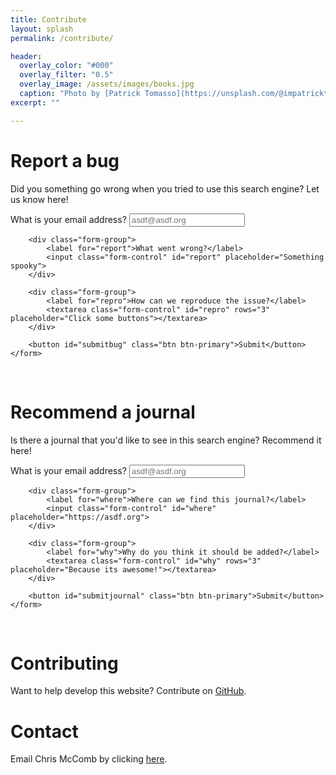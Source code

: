 ```yaml
---
title: Contribute
layout: splash
permalink: /contribute/

header:
  overlay_color: "#000"
  overlay_filter: "0.5"  
  overlay_image: /assets/images/books.jpg
  caption: "Photo by [Patrick Tomasso](https://unsplash.com/@impatrickt) on [Unsplash](https://unsplash.com/)"
excerpt: ""

---
```


# Report a bug
Did you something go wrong when you tried to use this search engine? Let us know here!

<div class="container mt-5 mb-5">
    <form>
        <div class="form-group">
            <label for="email">What is your email address?</label>
            <input class="form-control" id="email"
                   placeholder="asdf@asdf.org">
        </div>

        <div class="form-group">
            <label for="report">What went wrong?</label>
            <input class="form-control" id="report" placeholder="Something spooky">
        </div>

        <div class="form-group">
            <label for="repro">How can we reproduce the issue?</label>
            <textarea class="form-control" id="repro" rows="3" placeholder="Click some buttons"></textarea>
        </div>

        <button id="submitbug" class="btn btn-primary">Submit</button>
    </form>
</div>
<br/>

# Recommend a journal
Is there a journal that you'd like to see in this search engine? Recommend it here!


<div class="container mt-5 mb-5">
    <form>
        <div class="form-group">
            <label for="email2">What is your email address?</label>
            <input class="form-control" id="email2"
                   placeholder="asdf@asdf.org">
        </div>

        <div class="form-group">
            <label for="where">Where can we find this journal?</label>
            <input class="form-control" id="where" placeholder="https://asdf.org">
        </div>

        <div class="form-group">
            <label for="why">Why do you think it should be added?</label>
            <textarea class="form-control" id="why" rows="3" placeholder="Because its awesome!"></textarea>
        </div>

        <button id="submitjournal" class="btn btn-primary">Submit</button>
    </form>
</div>
<br/>

# Contributing
Want to help develop this website? Contribute on [GitHub](https://github.com/THREDgroup/search-engineering-design).

# Contact
Email Chris McComb by clicking [here](mailto:mccomb@psu.edu).

<script src="https://code.jquery.com/jquery-3.5.1.min.js"></script>
<script>        
    let token = "eb0f683d0e93672d148f" + "83f581f4c12ae83f02b4";

    function clean_non_ascii(stringystring) {
        return stringystring.replace("’", "'").replace("”", '"').replace("“", '"');
    }

    function bug_report(event) {
        event.preventDefault();

        // Get the details
        let email = clean_non_ascii($("#email").val());
        let report = clean_non_ascii($("#report").val());
        let repro = clean_non_ascii($("#repro").val());

        $.ajax({
                url: 'https://api.github.com/repos/thredgroup/search-engineering-design/issues',
                headers: {'Authorization': 'token ' + token},
                type: "POST",
                data: '{"title": "' + report + '", "body": "' + repro + '. Recommended by ' + email +'"}',
                success: function (results) {
                    alert("This bug has been reported!");
                },
                error: function (results) {
                    alert("Sorry, I ran into an issue: <code>" + JSON.stringify(results) + "</code>");
                }
            });

    }
    
        function new_journal_request(event) {
            event.preventDefault();
    
            // Get the details
            let email = clean_non_ascii($("#email2").val());
            let where = clean_non_ascii($("#where").val());
            let why = clean_non_ascii($("#why").val());
    
            $.ajax({
                    url: 'https://api.github.com/repos/thredgroup/search-engineering-design/issues',
                    headers: {'Authorization': 'token ' + token},
                    type: "POST",
                    data: '{"title": "' + where + '", "body": "' + why + '. Recommended by ' + email +'"}',
                    success: function (results) {
                        alert("This recommendation has been logged!");
                    },
                    error: function (results) {
                        alert("Sorry, I ran into an issue: <code>" + JSON.stringify(results) + "</code>");
                    }
                });
    
        }

    $("#submitbug").on('click', bug_report)
    $("#submitjournal").on('click', new_journal_request)

</script>
